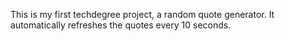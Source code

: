 This is my first techdegree project, a random quote generator.
It automatically refreshes the quotes every 10 seconds.
